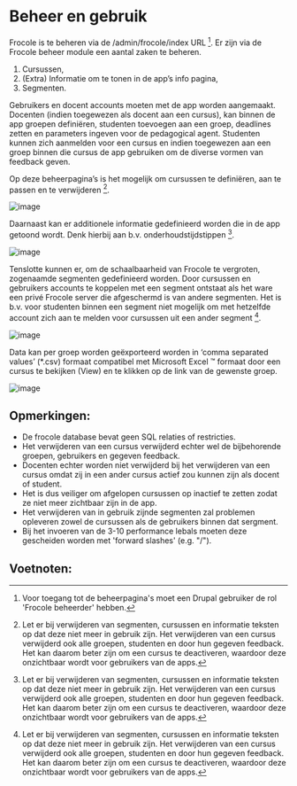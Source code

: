 # Beheer en gebruik

Frocole is te beheren via de /admin/frocole/index URL [^1].
Er zijn via de Frocole beheer module een aantal zaken te beheren.

1. Cursussen,
2. (Extra) Informatie om te tonen in de app’s info pagina,
3. Segmenten.

Gebruikers en docent accounts moeten met de app worden aangemaakt. Docenten (indien toegewezen als docent aan een cursus), kan binnen de app groepen definiëren, studenten toevoegen aan een groep, deadlines zetten en parameters ingeven voor de pedagogical agent.
Studenten kunnen zich aanmelden voor een cursus en indien toegewezen aan een groep binnen die cursus de app gebruiken om de diverse vormen van feedback geven.

Op deze beheerpagina’s is het mogelijk om cursussen te definiëren, aan te passen en te verwijderen [^2].

![image](https://user-images.githubusercontent.com/1768983/159274543-fbb82873-5a37-42e2-a8ce-351a23250a94.png)

Daarnaast kan er additionele informatie gedefinieerd worden die in de app getoond wordt. Denk hierbij aan b.v. onderhoudstijdstippen [^2].
 
![image](https://user-images.githubusercontent.com/1768983/159274579-ce41eafc-84ad-41ab-b802-88603d512489.png)

Tenslotte kunnen er, om de schaalbaarheid van Frocole te vergroten, zogenaamde segmenten gedefinieerd worden. Door cursussen en gebruikers accounts te koppelen met een segment ontstaat als het ware een privé Frocole server die afgeschermd is van andere segmenten. Het is b.v. voor studenten binnen een segment niet mogelijk om met hetzelfde account zich aan te melden voor cursussen uit een ander segment [^2].

![image](https://user-images.githubusercontent.com/1768983/159274598-2aa0b368-3882-48e3-928e-da6d1bb0abef.png)

Data kan per groep worden geëxporteerd worden in ‘comma separated values’ (*.csv) formaat compatibel met Microsoft Excel ™ formaat door een cursus te bekijken (View) en te klikken op de link van de gewenste groep.

![image](https://user-images.githubusercontent.com/1768983/159274637-44916274-60b4-4b33-8098-4895cfb62ac1.png)

## Opmerkingen:
- De frocole database bevat geen SQL relaties of restricties.
- Het verwijderen van een cursus verwijderd echter wel de bijbehorende groepen, gebruikers en gegeven feedback.
- Docenten echter worden niet verwijderd bij het verwijderen van een cursus omdat zij in een ander cursus actief zou kunnen zijn als docent of student.
- Het is dus veiliger om afgelopen cursussen op inactief te zetten zodat ze niet meer zichtbaar zijn in de app.
- Het verwijderen van in gebruik zijnde segmenten zal problemen opleveren zowel de cursussen als de gebruikers binnen dat sergment.
- Bij het invoeren van de 3-10 performance lebals moeten deze gescheiden worden met 'forward slashes' (e.g. "/").

## Voetnoten:
[^1]: Voor toegang tot de beheerpagina's moet een Drupal gebruiker de rol 'Frocole beheerder' hebben.
[^2]: Let er bij verwijderen van segmenten, cursussen en informatie teksten op dat deze niet meer in gebruik zijn. Het verwijderen van een cursus verwijderd ook alle groepen, studenten en door hun gegeven feedback. Het kan daarom beter zijn om een cursus te deactiveren, waardoor deze onzichtbaar wordt voor gebruikers van de apps.
